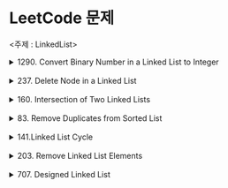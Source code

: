 # LeetCode 문제

<주제 : LinkedList>

<details>
    <summary>1290. Convert Binary Number in a Linked List to Integer</summary>
문제 : 주어진 노드 순서에 맞는 비트값을 구하여 반환하라.

```java
/**
 * Definition for singly-linked list.
 * public class ListNode {
 *     int val;
 *     ListNode next;
 *     ListNode() {}
 *     ListNode(int val) { this.val = val; }
 *     ListNode(int val, ListNode next) { this.val = val; this.next = next; }
 * }
 */
 // 시간 복잡도 O(n) .. n = 연결리스트의 길이
 // 공간 복잡도 O(1)
class Solution {
    public int getDecimalValue(ListNode head) {
      
        int result = 0;
        ListNode node = head;
        
        while(node != null){
            result = 2*result + node.val;
            node = node.next;
        }
        return result;
        
    }
    
}
```

설명)

1. 리스트 노드를 새로운 변수에 할당
2. 다음 노드가 null 일때까지 반복을 돌린다.
3. `result = 2* result + node.val`
    
    ex) 1011 
    
    - result = 2*0+1  = 1
    - result = 2*1+0  = 2
    - result = 2*2+1 = 5
    - result = 2*5+1 = 11

</details>

<br>

<details>
    <summary>237. Delete Node in a Linked List</summary>
문제 : 인자로 넘어오는 노드를 삭제하는 함수를 작성하라.

```java
/**
 * Definition for singly-linked list.
 * public class ListNode {
 *     int val;
 *     ListNode next;
 *     ListNode(int x) { val = x; }
 * }
 */
 // 시간 복잡도 O(1)
 // 공간 복잡도 O(0)
class Solution {
    public void deleteNode(ListNode node) {
        node.val = node.next.val;
        node.next = node.next.next;
        
    }
}
```

설명)

<img width="335" alt="스크린샷 2022-02-10 오전 1 42 21" src="https://user-images.githubusercontent.com/81874493/153247885-909d4b00-2d38-433e-bc6e-8e74f910536b.png">

1. 주어진 노드의 value 를 다음 노드의 값(1)으로 할당한다.
2. 주어진 노드의 next를 다음 노드의 next 노드(9)로 변경한다.

</details>

<br>

<details>
    <summary>160. Intersection of Two Linked Lists</summary>
문제: 주어진 두 노드에서 처음으로 서로 결합되는 노드를 반환하라.

```java
/**
 * Definition for singly-linked list.
 * public class ListNode {
 *     int val;
 *     ListNode next;
 *     ListNode(int x) {
 *         val = x;
 *         next = null;
 *     }
 * }
 */
 // 시간 복잡도 O(nm) ... n = headA의 길이, m = headB의 길이
 // 공간 복잡도 O(1) ... n = headA의 길이 , m = headB의 길이
public class Solution {
    public ListNode getIntersectionNode(ListNode headA, ListNode headB) {
        
        if(headA ==null || headB == null)
            return null;
        
        ListNode tempA = headA;
        ListNode tempB = headB;
        ListNode result = null;
        
        Set <ListNode> set = new HashSet<>();

        while(tempA !=null){
            set.add(tempA);
            tempA = tempA.next;
        }
        
        while(tempB != null){
            if(set.contains(tempB)){
                result = tempB;
                break;
            }
            tempB = tempB.next;
        }
        return result;
        
    }
}
```

설명)

<img width="617" alt="스크린샷 2022-02-10 오전 1 42 29" src="https://user-images.githubusercontent.com/81874493/153247938-daa2e9dc-c34f-47b1-bdbb-f1e880b25ff6.png">

1. A 노드에서 연결되는 모든 노드들의 객체 값을  ArrayList에 넣는다.
2. ArrayList에서 B의 노드값을 순환하며 처음으로 동일되는 객체값을 result에 할당하여 반환한다.
</details>

<br>

<details>
    <summary>83. Remove Duplicates from Sorted List</summary>
문제 : 주어진 노드중 중복된 값이 있는 노드가 없도록 구성하라

```java
/**
 * Definition for singly-linked list.
 * public class ListNode {
 *     int val;
 *     ListNode next;
 *     ListNode() {}
 *     ListNode(int val) { this.val = val; }
 *     ListNode(int val, ListNode next) { this.val = val; this.next = next; }
 * }
 */
 // 시간 복잡도 O(n) ... n = head 의 길이
 // 공간 복잡도 O(1) 
class Solution {
    public ListNode deleteDuplicates(ListNode head) {
       if(head == null){
            return null;
        }
        ListNode temp1 = head;
        while(temp1 !=null){
            if(temp1.next!=null && temp1.val == temp1.next.val){
                
                temp1.next = temp1.next.next;
            }else{
                temp1 = temp1.next;    
            }   
        }
        return head;
        
    }
}
```

설명)

<img width="505" alt="스크린샷 2022-02-10 오전 1 42 35" src="https://user-images.githubusercontent.com/81874493/153247976-89e76b22-4190-4bc9-a664-93e09d449a01.png">

1. 주어진 노드 값과 다음 노드의 값이 동일하다면 새로운 temp2를 생성하여 앞 뒤의 값이 동일하지 않은 노드를 찾는다.
2. 현재의 노드의 next에 이전에 찾은 앞 뒤의 값이 동일하지않은 노드를 할당한다. 
</details>

<br>

<details>
    <summary>141.Linked List Cycle</summary>
    문제 : 주어진 연결리스트에 cycle의 존재 여부 파악

```java
/** 
 * Definition for singly-linked list.
 * class ListNode {
 *     int val;
 *     ListNode next;
 *     ListNode(int x) {
 *         val = x;
 *         next = null;
 *     }
 * }
 */
 // 시간복잡도 O(n(n-1)) ... n = head의 길이 (head의 길이 * head의 길이 -1) 
 // 공간복잡도 O(n) .. n = head의 길이 -1
public class Solution {
    public boolean hasCycle(ListNode head) {
        
        ArrayList<ListNode> list = new ArrayList<>();
        
        ListNode temp = head;
        while(temp != null){
            if(list.contains(temp)){
                return true;
            }
            list.add(temp);
            temp = temp.next;
        }
        return false;
        
    }
}
```

설명)

<img width="407" alt="스크린샷 2022-02-10 오전 1 42 42" src="https://user-images.githubusercontent.com/81874493/153248014-72d741b3-1ea2-415e-9035-99ad7b94e280.png">

1. 새로운 ArrayList를 만들고 연결리스트를 순회하며 노드 객체값을 리스트에 저장
2. 만약 순회중 ArrayList내에 동일한 노드 객체값이 있다면 true 반환 아닐경우 false 반환
</details>

<br>

<details>
    <summary>203. Remove Linked List Elements</summary>

- 203. Remove Linked List Elements
    
    문제 : 주어진 연결리스트에서 주어진 값과 동일한 값의 제거
    
    ```java
    // 시간복잡도 O(n) .... n = head의 길이
    // 공간 복잡도 O(1) 
    class Solution {
        public ListNode removeElements(ListNode head, int val) {
    
            while (head != null && head.val == val)
                head = head.next;
    
            if (head == null) return head;
    
            ListNode node = head;
    
            while (node != null && node.next != null) {
                if (node.next.val == val) {
                    node.next = node.next.next;
                } else {
                    node = node.next;
                }
            }
            return head;
        }
    }
    ```
    
    설명 ) 
    
    <img width="680" alt="스크린샷 2022-02-18 오후 4 27 17" src="https://user-images.githubusercontent.com/81874493/154637295-1b879a6c-852a-40a7-9428-93ae6eb44051.png">

    1. head 노드에서 현재 노드값이 val 값이 아닐때까지 다음 노드로 넘긴다.
    2. node 에서 next 노드의 값이 val 과 동일하면 다음 노드를 다다음 노드로 연결시킨다.
        1. 연결이후 다음 노드로 넘어가지 않고 (2)번을 반복
    3. head 반환

</details>

<br>
	
<details>
    <summary>707. Designed Linked List</summary>
- 707. Designed Linked List

<br>

문제 : 연결리스트를 구현하라.

```java
class MyLinkedList {
	Node head;
	int length;
    public class Node{
        int val;
        Node next;
        
        Node(int val){
            this.val = val;
        }
    }

    public MyLinkedList() {
        this.head = null;
        this.length = 0;
    }
    
    public int get(int index) {
        if(index >= length)
        	return -1;
        int counter = 0;
        Node node = head;
        while(counter < index) {
        	counter++;
        	node = node.next;
        }
        return node.val;
    }
    
    public void addAtHead(int val) {
        Node newNode = new Node(val);
        newNode.next = head;
        head = newNode;
        length++;
    }
    
    public void addAtTail(int val) {
        if(head == null) {
        	addAtHead(val);
        }else {
        	Node node = head;
        	while(node.next != null)
        		node = node.next;
        	Node newNode = new Node(val);
        	node.next = newNode;
        	length++;
        }
    }
    
    public void addAtIndex(int index, int val) {
    	if(index > length)
    		return;
        if(index == 0)
        	addAtHead(val);
        else {
        	int counter = 1;
        	Node node = head;
        	while(counter < index) {
        		node = node.next;
        		counter++;
        	}
        	Node newNode = new Node(val);
        	Node next = node.next;
        	node.next = newNode;
        	newNode.next = next;
        	length++;
        }
    }
    
    public void deleteAtIndex(int index) {
        if(index >= length)
        	return;
        if(index == 0) {
        	head = head.next;
        	length--;
        }else {
        	int counter = 1;
        	Node node = head;
        	while(counter < index) {
        		counter++;
        		node = node.next;
        	}
        	node.next = node.next.next;
        	length--;
        }
    }
}
```
</details>
